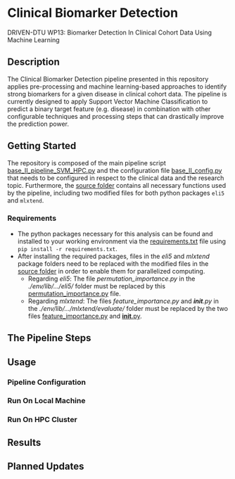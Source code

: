 # Clinical Biomarker Detection
DRIVEN-DTU WP13: Biomarker Detection In Clinical Cohort Data Using Machine Learning

## Description
The Clinical Biomarker Detection pipeline presented in this repository applies pre-processing and machine learning-based approaches to identify strong biomarkers for a given disease in clinical cohort data. The pipeline is currently designed to apply Support Vector Machine Classification to predict a binary target feature (e.g. disease) in combination with other configurable techniques and processing steps that can drastically improve the prediction power.

## Getting Started
The repository is composed of the main pipeline script [base_II_pipeline_SVM_HPC.py](https://github.com/sysbiolux/Clinical_Biomarker_Detection/blob/main/base_II_pipeline_SVM_HPC.py) and the configuration file [base_II_config.py](https://github.com/sysbiolux/Clinical_Biomarker_Detection/blob/main/base_II_config.py) that needs to be configured in respect to the clinical data and the research topic.
Furthermore, the [source folder](https://github.com/sysbiolux/Clinical_Biomarker_Detection/blob/main/source/) contains all necessary functions used by the pipeline, including two modified files for both python packages `eli5` and `mlxtend`.

### Requirements
* The python packages necessary for this analysis can be found and installed to your working environment via the [requirements.txt](https://github.com/sysbiolux/Clinical_Biomarker_Detection/blob/main/requirements.txt) file using `pip install -r requirements.txt`.
* After installing the required packages, files in the *eli5* and *mlxtend* package folders need to be replaced with the modified files in the [source folder](https://github.com/sysbiolux/Clinical_Biomarker_Detection/blob/main/source/) in order to enable them for parallelized computing.
  * Regarding *eli5*: The file *permutation_importance.py* in the *./env/lib/.../eli5/* folder must be replaced by this [permutation_importance.py](https://github.com/sysbiolux/Clinical_Biomarker_Detection/tree/main/source/eli5_mod) file.
  * Regarding *mlxtend*: The files *feature_importance.py* and *__init__.py* in the *./env/lib/.../mlxtend/evaluate/* folder must be replaced by the two files [feature_importance.py](https://github.com/sysbiolux/Clinical_Biomarker_Detection/tree/main/source/mlxtend_mod) and [__init__.py](https://github.com/sysbiolux/Clinical_Biomarker_Detection/tree/main/source/mlxtend_mod).

## The Pipeline Steps

## Usage

### Pipeline Configuration

### Run On Local Machine

### Run On HPC Cluster

## Results

## Planned Updates
